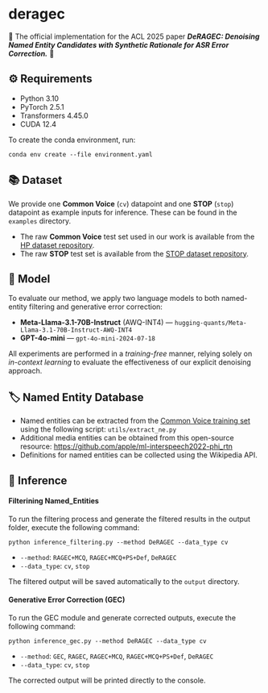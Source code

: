 # deragec
🌟 The official implementation for the ACL 2025 paper **_DeRAGEC: Denoising Named Entity Candidates with Synthetic Rationale for ASR Error Correction._** 🌟

## ⚙️ Requirements
- Python 3.10
- PyTorch 2.5.1
- Transformers 4.45.0
- CUDA 12.4

To create the conda environment, run:
```
conda env create --file environment.yaml
```


## 📚 Dataset

We provide one **Common Voice** (`cv`) datapoint and one **STOP** (`stop`) datapoint as example inputs for inference. These can be found in the `examples` directory.

- The raw **Common Voice** test set used in our work is available from the [HP dataset repository](https://github.com/Hypotheses-Paradise/HP-v0).
- The raw **STOP** test set is available from the [STOP dataset repository](https://github.com/facebookresearch/fairseq/tree/main/examples/audio_nlp/nlu).


## 🤖 Model
To evaluate our method, we apply two language models to both named-entity filtering and generative error correction:

- **Meta-Llama-3.1-70B-Instruct** (AWQ-INT4) — ```hugging-quants/Meta-Llama-3.1-70B-Instruct-AWQ-INT4```
- **GPT-4o-mini** — ```gpt-4o-mini-2024-07-18```

All experiments are performed in a *training-free* manner, relying solely on *in-context learning* to evaluate the effectiveness of our explicit denoising approach.


## 🏷️ Named Entity Database

- Named entities can be extracted from the [Common Voice training set](https://commonvoice.mozilla.org/en/datasets) using the following script: ```utils/extract_ne.py```
- Additional media entities can be obtained from this open-source resource:
https://github.com/apple/ml-interspeech2022-phi_rtn
- Definitions for named entities can be collected using the Wikipedia API. 


## 🚀 Inference
#### Filterining Named_Entities
To run the filtering process and generate the filtered results in the output folder, execute the following command:
``` 
python inference_filtering.py --method DeRAGEC --data_type cv
```

- `--method`: `RAGEC+MCQ`, `RAGEC+MCQ+PS+Def`, `DeRAGEC`
- `--data_type`: `cv`, `stop`

The filtered output will be saved automatically to the ```output``` directory.

#### Generative Error Correction (GEC)
To run the GEC module and generate corrected outputs, execute the following command:
``` 
python inference_gec.py --method DeRAGEC --data_type cv
```

- `--method`: `GEC`, `RAGEC`, `RAGEC+MCQ`, `RAGEC+MCQ+PS+Def`, `DeRAGEC`
- `--data_type`: `cv`, `stop`

The corrected output will be printed directly to the console.